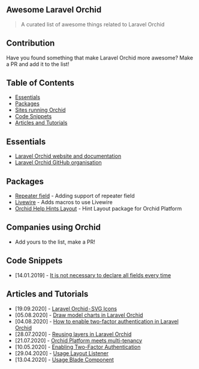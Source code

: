 ## Awesome Laravel Orchid

> A curated list of awesome things related to Laravel Orchid

## Contribution

Have you found something that make Laravel Orchid more awesome? Make a PR and add it to the list!

## Table of Contents

- [Essentials](#essentials)
- [Packages](#packages)
- [Sites running Orchid](#sites-or-projects-running-orchid)
- [Code Snippets](#code-snippets)
- [Articles and Tutorials](#articles-and-tutorials)

## Essentials
* [Laravel Orchid website and documentation](https://orchid.software/)
* [Laravel Orchid GitHub organisation](https://github.com/orchidsoftware)

## Packages
* [Repeater field](https://github.com/Nks/orchid-repeater-field) - Adding support of repeater field
* [Livewire](https://github.com/AlexSabur/orchid-livewire) - Adds macros to use Livewire
* [Orchid Help Hints Layout](https://github.com/Leshkens/orchid-help-hint-layout) - Hint Layout package for Orchid Platform

## Companies using Orchid
* Add yours to the list, make a PR!

## Code Snippets
* [14.01.2019] - [It is not necessary to declare all fields every time](https://gist.github.com/tabuna/571a293e9d41ca81ad4d21a1c753df42)

## Articles and Tutorials

* [19.09.2020] - [Laravel Orchid - SVG Icons](https://dev.to/tabuna/laravel-orchid-svg-icons-1n8l)
* [05.08.2020] - [Draw model charts in Laravel Orchid](https://dev.to/tabuna/draw-model-charts-in-laravel-orchid-le4)
* [04.08.2020] - [How to enable two-factor authentication in Laravel Orchid](https://dev.to/tabuna/how-to-enable-two-factor-authentication-in-laravel-orchid-2eim)
* [28.07.2020] - [Reusing layers in Laravel Orchid](https://dev.to/tabuna/reusing-layers-in-laravel-orchid-10g0)
* [21.07.2020] - [Orchid Platform meets multi-tenancy](https://dev.to/ostap/orchid-platform-meets-multi-tenancy-4e10)
* [10.05.2020] - [Enabling Two-Factor Authentication](https://www.youtube.com/watch?v=c6vhc-ScfaQ)
* [29.04.2020] - [Usage Layout Listener](https://www.youtube.com/watch?v=mXFPooGSqs4)
* [13.04.2020] - [Usage Blade Component](https://www.youtube.com/watch?v=_fFM3D8q44Y)

